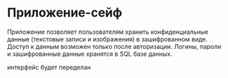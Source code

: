 # Приложение-сейф

Приложение позволяет пользователям хранить конфиденциальные данные (текстовые записи и изображения) в зашифрованном виде. Доступ к данным возможен только после авторизации. Логины, пароли и зашифрованные данные хранятся в SQL базе данных.

интерфейс будет переделан
